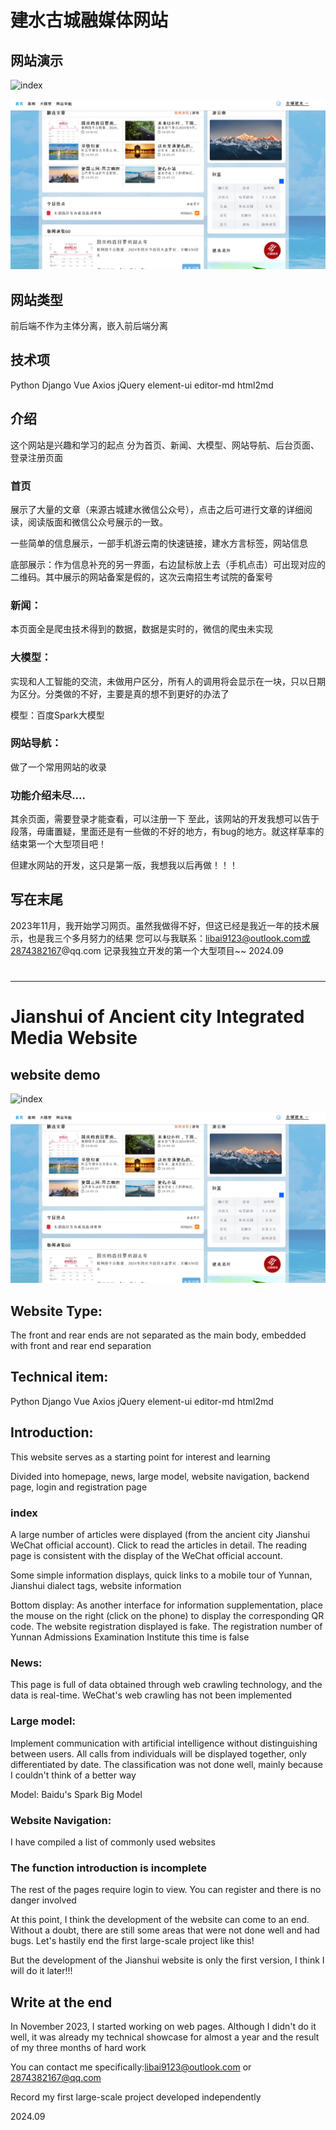 # 建水古城融媒体网站

## 网站演示

![index](./media/readme/轮播图3.png)

![首页中部](./media/readme/首页中部.png)

## 网站类型
前后端不作为主体分离，嵌入前后端分离
## 技术项
Python Django Vue Axios jQuery  element-ui editor-md  html2md
## 介绍
这个网站是兴趣和学习的起点
分为首页、新闻、大模型、网站导航、后台页面、登录注册页面
### 首页
展示了大量的文章（来源古城建水微信公众号），点击之后可进行文章的详细阅读，阅读版面和微信公众号展示的一致。

一些简单的信息展示，一部手机游云南的快速链接，建水方言标签，网站信息

底部展示：作为信息补充的另一界面，右边鼠标放上去（手机点击）可出现对应的二维码。其中展示的网站备案是假的，这次云南招生考试院的备案号
### 新闻：
本页面全是爬虫技术得到的数据，数据是实时的，微信的爬虫未实现
### 大模型：
实现和人工智能的交流，未做用户区分，所有人的调用将会显示在一块，只以日期为区分。分类做的不好，主要是真的想不到更好的办法了

模型：百度Spark大模型
### 网站导航：
做了一个常用网站的收录

### 功能介绍未尽....

  其余页面，需要登录才能查看，可以注册一下
至此，该网站的开发我想可以告于段落，毋庸置疑，里面还是有一些做的不好的地方，有bug的地方。就这样草率的结束第一个大型项目吧！

但建水网站的开发，这只是第一版，我想我以后再做！！！
## 写在末尾
2023年11月，我开始学习网页。虽然我做得不好，但这已经是我近一年的技术展示，也是我三个多月努力的结果
您可以与我联系：libai9123@outlook.com或2874382167@qq.com
记录我独立开发的第一个大型项目~~
2024.09
# 
----------------------------------
# Jianshui of Ancient city Integrated Media Website

## website demo

![index](./media/readme/轮播图3.png)

![首页中部](./media/readme/首页中部.png)

## Website Type:

The front and rear ends are not separated as the main body, embedded with front and rear end separation

## Technical item: 

Python Django Vue Axios jQuery  element-ui editor-md  html2md

## Introduction:

This website serves as a starting point for interest and learning

Divided into homepage, news, large model, website navigation, backend page, login and registration page

### index

A large number of articles were displayed (from the ancient city Jianshui WeChat official account). Click to read the articles in detail. The reading page is consistent with the display of the WeChat official account.

Some simple information displays, quick links to a mobile tour of Yunnan, Jianshui dialect tags, website information

Bottom display: As another interface for information supplementation, place the mouse on the right (click on the phone) to display the corresponding QR code. The website registration displayed is fake. The registration number of Yunnan Admissions Examination Institute this time is false

### News:

This page is full of data obtained through web crawling technology, and the data is real-time. WeChat's web crawling has not been implemented

### Large model:

Implement communication with artificial intelligence without distinguishing between users. All calls from individuals will be displayed together, only differentiated by date. The classification was not done well, mainly because I couldn't think of a better way

Model: Baidu's Spark Big Model

### Website Navigation:

I have compiled a list of commonly used websites



### The function introduction is incomplete

The rest of the pages require login to view. You can register and there is no danger involved

At this point, I think the development of the website can come to an end. Without a doubt, there are still some areas that were not done well and had bugs. Let's hastily end the first large-scale project like this!

But the development of the Jianshui website is only the first version, I think I will do it later!!!

## Write at the end

In November 2023, I started working on web pages. Although I didn't do it well, it was already my technical showcase for almost a year and the result of my three months of hard work

You can contact me specifically:libai9123@outlook.com or 2874382167@qq.com

Record my first large-scale project developed independently

2024.09

